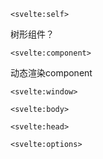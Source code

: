 ```
<svelte:self>
```

树形组件？

```
<svelte:component>
```

动态渲染component

```
<svelte:window>
```


```
<svelte:body>
```


```
<svelte:head>
```


```
<svelte:options>
```
